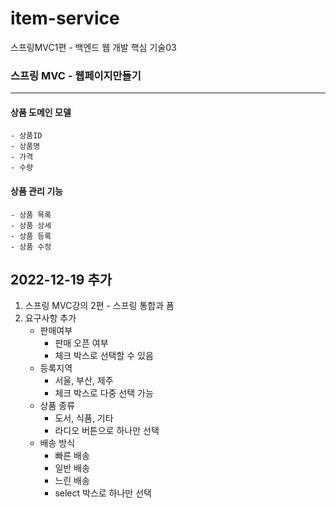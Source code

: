 # item-service
스프링MVC1편 - 백엔드 웹 개발 핵심 기술03

### 스프링 MVC  - 웹페이지만들기
---

#### 상품 도메인 모델

    - 상품ID
    - 상품명
    - 가격
    - 수량
#### 상품 관리 기능

    - 상품 목록
    - 상품 상세
    - 상품 등록
    - 상품 수정


## 2022-12-19 추가
1. 스프링 MVC강의 2편 - 스프링 통합과 폼
2. 요구사항 추가
    - 판매여부
        - 판매 오픈 여부
        - 체크 박스로 선택할 수 있음
    - 등록지역
        - 서울, 부산, 제주
        - 체크 박스로 다중 선택 가능
    - 상품 종류
        - 도서, 식품, 기타
        - 라디오 버튼으로 하나만 선택
    - 배송 방식
        - 빠른 배송
        - 일반 배송
        - 느린 배송
        - select 박스로 하나만 선택 
